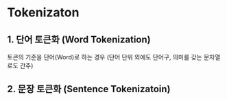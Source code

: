 # Tokenizaton

## 1. 단어 토큰화 (Word Tokenization)

토큰의 기준을 단어(Word)로 하는 경우 (단어 단위 외에도 단어구, 의미를 갖는 문자열로도 간주)


## 2. 문장 토큰화 (Sentence Tokenizatoin)